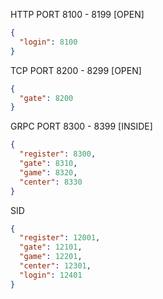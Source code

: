 HTTP PORT 8100 - 8199  [OPEN]

```json
{
  "login": 8100
}
```

TCP PORT 8200 - 8299   [OPEN]

```json
{
  "gate": 8200
}
```

GRPC PORT 8300 - 8399  [INSIDE]

```json
{
  "register": 8300,
  "gate": 8310,
  "game": 8320,
  "center": 8330
}
```


SID
```json
{
  "register": 12001,
  "gate": 12101,
  "game": 12201,
  "center": 12301,
  "login": 12401
}
```